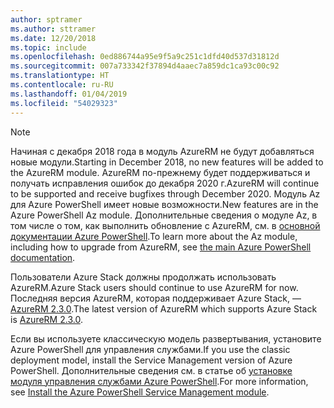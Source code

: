 ```yaml
---
author: sptramer
ms.author: sttramer
ms.date: 12/20/2018
ms.topic: include
ms.openlocfilehash: 0ed886744a95e9f5a9c251c1dfd40d537d31812d
ms.sourcegitcommit: 007a733342f37894d4aaec7a859dc1ca93c00c92
ms.translationtype: HT
ms.contentlocale: ru-RU
ms.lasthandoff: 01/04/2019
ms.locfileid: "54029323"
---
```

> [!NOTE]
> 
> <span data-ttu-id="2058f-101">Начиная с декабря 2018 года в модуль AzureRM не будут добавляться новые модули.</span><span class="sxs-lookup"><span data-stu-id="2058f-101">Starting in December 2018, no new features will be added to the AzureRM module.</span></span> <span data-ttu-id="2058f-102">AzureRM по-прежнему будет поддерживаться и получать исправления ошибок до декабря 2020 г.</span><span class="sxs-lookup"><span data-stu-id="2058f-102">AzureRM will continue to be supported and receive bugfixes through December 2020.</span></span> <span data-ttu-id="2058f-103">Модуль Az для Azure PowerShell имеет новые возможности.</span><span class="sxs-lookup"><span data-stu-id="2058f-103">New features are in the Azure PowerShell Az module.</span></span> <span data-ttu-id="2058f-104">Дополнительные сведения о модуле Az, в том числе о том, как выполнить обновление с AzureRM, см. в [основной документации Azure PowerShell](/powershell/azure).</span><span class="sxs-lookup"><span data-stu-id="2058f-104">To learn more about the Az module, including how to upgrade from AzureRM, see [the main Azure PowerShell documentation](/powershell/azure).</span></span>
>
> <span data-ttu-id="2058f-105">Пользователи Azure Stack должны продолжать использовать AzureRM.</span><span class="sxs-lookup"><span data-stu-id="2058f-105">Azure Stack users should continue to use AzureRM for now.</span></span> <span data-ttu-id="2058f-106">Последняя версия AzureRM, которая поддерживает Azure Stack, — [AzureRM 2.3.0](/powershell/azure/azurerm?view=azurermps-2.3.0).</span><span class="sxs-lookup"><span data-stu-id="2058f-106">The latest version of AzureRM which supports Azure Stack is [AzureRM 2.3.0](/powershell/azure/azurerm?view=azurermps-2.3.0).</span></span>
>
> <span data-ttu-id="2058f-107">Если вы используете классическую модель развертывания, установите Azure PowerShell для управления службами.</span><span class="sxs-lookup"><span data-stu-id="2058f-107">If you use the classic deployment model, install the Service Management version of Azure PowerShell.</span></span>
> <span data-ttu-id="2058f-108">Дополнительные сведения см. в статье об [установке модуля управления службами Azure PowerShell](/powershell/azure/servicemanagement/install-azure-ps).</span><span class="sxs-lookup"><span data-stu-id="2058f-108">For more information, see [Install the Azure PowerShell Service Management module](/powershell/azure/servicemanagement/install-azure-ps).</span></span>
